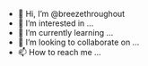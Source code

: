 - 👋 Hi, I’m @breezethroughout
- 👀 I’m interested in ...
- 🌱 I’m currently learning ...
- 💞️ I’m looking to collaborate on ...
- 📫 How to reach me ...

<!---
breezethroughout/breezethroughout is a ✨ special ✨ repository because its `README.md` (this file) appears on your GitHub profile.
You can click the Preview link to take a look at your changes.
--->
